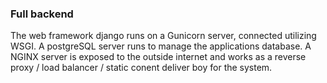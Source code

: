 ### Full backend
The web framework django runs on a Gunicorn server, connected utilizing WSGI. A postgreSQL server runs to manage the applications database. A NGINX server is exposed to the outside internet and works as a reverse proxy / load balancer / static conent deliver boy for the system.